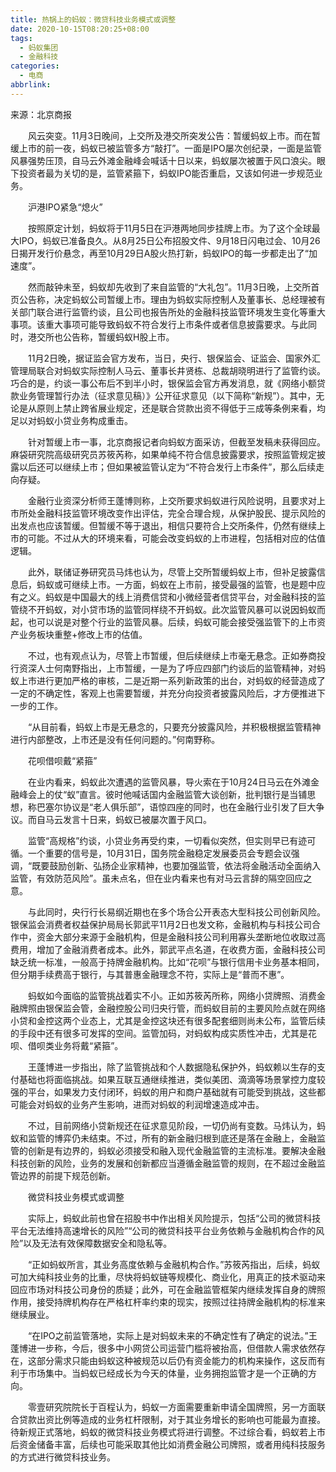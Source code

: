 ```yaml
---
title: 热锅上的蚂蚁：微贷科技业务模式或调整
date: 2020-10-15T08:20:25+08:00
tags:
  - 蚂蚁集团
  - 金融科技
categories:
  - 电商
abbrlink:
---
```


来源：北京商报

　　风云突变。11月3日晚间，上交所及港交所突发公告：暂缓蚂蚁上市。而在暂缓上市的前一夜，蚂蚁已被监管多方“敲打”。一面是IPO屡次创纪录，一面是监管风暴强势压顶，自马云外滩金融峰会喊话十日以来，蚂蚁屡次被置于风口浪尖。眼下投资者最为关切的是，监管紧箍下，蚂蚁IPO能否重启，又该如何进一步规范业务。

　　沪港IPO紧急“熄火”

　　按照原定计划，蚂蚁将于11月5日在沪港两地同步挂牌上市。为了这个全球最大IPO，蚂蚁已准备良久。从8月25日公布招股文件、9月18日闪电过会、10月26日揭开发行价悬念，再至10月29日A股火热打新，蚂蚁IPO的每一步都走出了“加速度”。

　　然而敲钟未至，蚂蚁却先收到了来自监管的“大礼包”。11月3日晚，上交所首页公告称，决定蚂蚁公司暂缓上市。理由为蚂蚁实际控制人及董事长、总经理被有关部门联合进行监管约谈，且公司也报告所处的金融科技监管环境发生变化等重大事项。该重大事项可能导致蚂蚁不符合发行上市条件或者信息披露要求。与此同时，港交所也公告称，暂缓蚂蚁H股上市。

　　11月2日晚，据证监会官方发布，当日，央行、银保监会、证监会、国家外汇管理局联合对蚂蚁实际控制人马云、董事长井贤栋、总裁胡晓明进行了监管约谈。巧合的是，约谈一事公布后不到半小时，银保监会官方再发消息，就《网络小额贷款业务管理暂行办法（征求意见稿）》公开征求意见（以下简称“新规”）。其中，无论是从原则上禁止跨省展业规定，还是联合贷款出资不得低于三成等条例来看，均足以对蚂蚁小贷业务构成重击。

　　针对暂缓上市一事，北京商报记者向蚂蚁方面采访，但截至发稿未获得回应。麻袋研究院高级研究员苏筱芮称，如果单纯不符合信息披露要求，按照监管规定披露以后还可以继续上市；但如果被监管认定为“不符合发行上市条件”，那么后续走向存疑。

　　金融行业资深分析师王蓬博则称，上交所要求蚂蚁进行风险说明，且要求对上市所处金融科技监管环境改变作出评估，完全合理合规，从保护股民、提示风险的出发点也应该暂缓。但暂缓不等于退出，相信只要符合上交所条件，仍然有继续上市的可能。不过从大的环境来看，可能会改变蚂蚁的上市进程，包括相对应的估值逻辑。

　　此外，联储证券研究员马炜也认为，尽管上交所暂缓蚂蚁上市，但补足披露信息后，蚂蚁或可继续上市。一方面，蚂蚁在上市前，接受最强的监管，也是题中应有之义。蚂蚁是中国最大的线上消费信贷和小微经营者信贷平台，对金融科技的监管绕不开蚂蚁，对小贷市场的监管同样绕不开蚂蚁。此次监管风暴可以说因蚂蚁而起，也可以说是对整个行业的监管风暴。后续，蚂蚁可能会接受强监管下的上市资产业务板块重整+修改上市的估值。

　　不过，也有观点认为，尽管上市暂缓，但后续继续上市毫无悬念。正如券商投行资深人士何南野指出，上市暂缓，一是为了呼应四部门约谈后的监管精神，对蚂蚁上市进行更加严格的审核，二是近期一系列新政策的出台，对蚂蚁的经营造成了一定的不确定性，客观上也需要暂缓，并充分向投资者披露风险后，才方便推进下一步的工作。

　　“从目前看，蚂蚁上市是无悬念的，只要充分披露风险，并积极根据监管精神进行内部整改，上市还是没有任何问题的。”何南野称。

　　花呗借呗戴“紧箍”

　　在业内看来，蚂蚁此次遭遇的监管风暴，导火索在于10月24日马云在外滩金融峰会上的仗“蚁”直言。彼时他喊话国内金融监管大谈创新，批判银行是当铺思想，称巴塞尔协议是“老人俱乐部”，语惊四座的同时，也在金融行业引发了巨大争议。而自马云发言十日来，蚂蚁已被屡次置于风口。

　　监管“高规格”约谈，小贷业务再受约束，一切看似突然，但实则早已有迹可循。一个重要的信号是，10月31日，国务院金融稳定发展委员会专题会议强调，“既要鼓励创新、弘扬企业家精神，也要加强监管，依法将金融活动全面纳入监管，有效防范风险”。虽未点名，但在业内看来也有对马云言辞的隔空回应之意。

　　与此同时，央行行长易纲近期也在多个场合公开表态大型科技公司创新风险。银保监会消费者权益保护局局长郭武平11月2日也发文称，金融机构与科技公司合作中，资金大部分来源于金融机构，但是金融科技公司利用寡头垄断地位收取过高费用，增加了金融消费者成本。此外，郭武平点名道，在收费方面，金融科技公司缺乏统一标准，一般高于持牌金融机构。比如“花呗”与银行信用卡业务基本相同，但分期手续费高于银行，与其普惠金融理念不符，实际上是“普而不惠”。

　　蚂蚁如今面临的监管挑战着实不小。正如苏筱芮所称，网络小贷牌照、消费金融牌照由银保监会管，金融控股公司归央行管，而蚂蚁目前的主要风险点就在网络小贷和金控这两个业态上，尤其是金控这块还有很多配套细则尚未公布，监管后续的手段中还有很多可发挥的空间。监管加码，对蚂蚁构成实质性冲击，尤其是花呗、借呗类业务将戴“紧箍”。

　　王蓬博进一步指出，除了监管挑战和个人数据隐私保护外，蚂蚁赖以生存的支付基础也将面临挑战。如果互联互通继续推进，类似美团、滴滴等场景掌控力度较强的平台，如果发力支付闭环，蚂蚁的用户和商户基础就有可能受到挑战，这些都可能会对蚂蚁的业务产生影响，进而对蚂蚁的利润增速造成冲击。

　　不过，目前网络小贷新规还在征求意见阶段，一切仍尚有变数。马炜认为，蚂蚁和监管的博弈仍未结束。不过，所有的新金融归根到底还是落在金融上，金融监管的创新是有边界的，蚂蚁必须接受和融入现代金融监管的主流标准。要解决金融科技创新的风险，业务的发展和创新都应当遵循金融监管的规则，在不超过金融监管边界的前提下规范创新。

　　微贷科技业务模式或调整

　　实际上，蚂蚁此前也曾在招股书中作出相关风险提示，包括“公司的微贷科技平台无法维持高速增长的风险”“公司的微贷科技平台业务依赖与金融机构合作的风险”以及无法有效保障数据安全和隐私等。

　　“正如蚂蚁所言，其业务高度依赖与金融机构合作。”苏筱芮指出，后续，蚂蚁可加大纯科技业务的比重，尽快将蚂蚁链等规模化、商业化，用真正的技术驱动来回应市场对科技公司身份的质疑；此外，可在金融监管框架内继续发挥自身的牌照作用，接受持牌机构存在严格杠杆率约束的现实，按照过往持牌金融机构的标准来继续展业。

　　“在IPO之前监管落地，实际上是对蚂蚁未来的不确定性有了确定的说法。”王蓬博进一步称，今后，很多中小网贷公司运营门槛将被抬高，但借款人需求依然存在，这部分需求只能由蚂蚁这种被规范以后仍有资金能力的机构来操作，这反而有利于市场集中。当蚂蚁已经成长为今天的体量，业务拥抱监管才是一个正确的方向。

　　零壹研究院院长于百程认为，蚂蚁一方面需要重新申请全国牌照，另一方面联合贷款出资比例等造成的业务杠杆限制，对于其业务增长的影响也可能最为直接。待新规正式落地，蚂蚁的微贷科技业务模式将进行调整。不过综合看，蚂蚁若上市后资金储备丰富，后续也可能采取其他比如消费金融公司牌照，或者用纯科技服务的方式进行微贷科技业务。